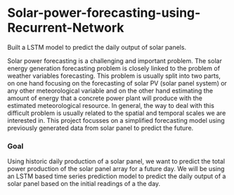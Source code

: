 # Solar-power-forecasting-using-Recurrent-Network

Built a LSTM model to predict the daily output of solar panels.

Solar power forecasting is a challenging and important problem. The solar energy generation forecasting problem is closely linked to the problem of weather variables forecasting. This problem is usually split into two parts, on one hand focusing on the forecasting of solar PV (solar panel system) or any other meteorological variable and on the other hand estimating the amount of energy that a concrete power plant will produce with the estimated meteorological resource. In general, the way to deal with this difficult problem is usually related to the spatial and temporal scales we are interested in. This project focusses on a simplified forecasting model using previously generated data from solar panel to predict the future.

### Goal

Using historic daily production of a solar panel, we want to predict the total power production of the solar panel array for a future day. We will be using an LSTM based time series prediction model to predict the daily output of a solar panel based on the initial readings of a the day.
